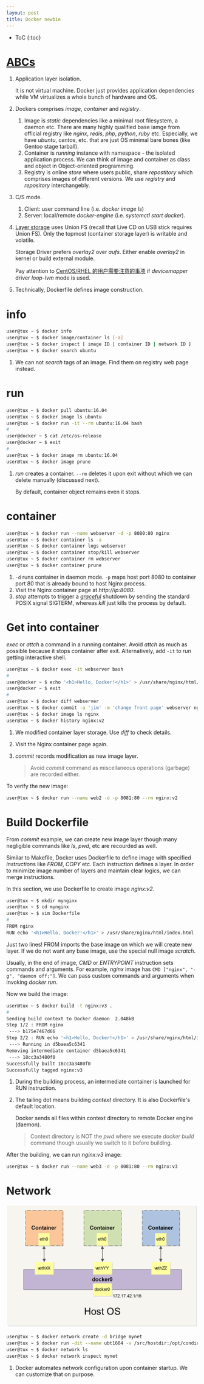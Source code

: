 ```yaml
---
layout: post
title: Docker newbie
---
```


* ToC
{:toc}

# [ABCs](https://yeasy.gitbooks.io/docker_practice/content/introduction/what.html)

1. Application layer isolation.

   It is not virtual machine. Docker just provides application dependencies while VM virtualizes a whole bunch of hardware and OS.
2. Dockers comprises *image*, *container* and *registry*.
   1. Image is *static* dependencies like a minimal root filesystem, a daemon etc. There are many highly qualified base iamge from official registry like *nginx*, *redis*, *php*, *python*, *ruby* etc. Especially, we have *ubuntu*, *centos*, etc. that are just OS minimal bare bones (like Gentoo stage tarball).
   2. Container is *running* instance with namespace - the isolated application process. We can think of image and container as class and object in Object-oriented programming. 
   3. Registry is online *store* where users public, share *repostitory* which comprises images of different versions. We use *registry* and *repository* interchangebly.
3. C/S mode.
   1. Client: user command line (i.e. *docker image ls*)
   2. Server: local/remote *docker-engine* (i.e. *systemctl start docker*).
4. [Layer storage](https://docs.docker.com/storage/storagedriver/) uses Union FS (recall that Live CD on USB stick requires Union FS). Only the topmost (container storage layer) is writable and volatile.

   Storage Driver prefers *overlay2* over *aufs*. Either enable *overlay2* in kernel or build external module.

   Pay attention to [CentOS/RHEL 的用户需要注意的事项](https://yeasy.gitbooks.io/docker_practice/content/image/rm.html#centosrhel-%E7%9A%84%E7%94%A8%E6%88%B7%E9%9C%80%E8%A6%81%E6%B3%A8%E6%84%8F%E7%9A%84%E4%BA%8B%E9%A1%B9) if *devicemapper* driver *loop-lvm* mode is used.
5. Technically, Dockerfile defines image construction.

# info

```bash
user@tux ~ $ docker info
user@tux ~ $ docker image/container ls [-a]
user@tux ~ $ docker inspect [ image ID | container ID | network ID ]
user@tux ~ $ docker search ubuntu
```

1. We can not *search* tags of an image. Find them on registry web page instead.

# run

```bash
user@tux ~ $ docker pull ubuntu:16.04
user@tux ~ $ docker image ls ubuntu
user@tux ~ $ docker run -it --rm ubuntu:16.04 bash
#
user@docker ~ $ cat /etc/os-release
user@docker ~ $ exit
#
user@tux ~ $ docker image rm ubuntu:16.04
user@tux ~ $ docker image prune
```

1. *run* creates a container. `--rm` deletes it upon exit without which we can delete manually (discussed next).

   By default, container object remains even it stops.

# container

```bash
user@tux ~ $ docker run --name webserver -d -p 8080:80 nginx
user@tux ~ $ docker container ls -a
user@tux ~ $ docker container logs webserver
user@tux ~ $ docker container stop/kill webserver
user@tux ~ $ docker container rm webserver
user@tux ~ $ docker container prune
```

1. `-d` runs container in daemon mode. `-p` maps host port 8080 to container port 80 that is already bound to host Nginx process.
2. Visit the Nginx container page at *http://ip:8080*.
3. *stop* attempts to trigger a [*graceful*](https://superuser.com/a/757497) shutdown by sending the standard POSIX signal SIGTERM, whereas *kill* just kills the process by default.

# Get into container

*exec* or *attch* a command in a running container. Avoid *attch* as much as possible because it stops container after exit. Alternatively, add `-it` to *run* getting interactive shell.

```bash
user@tux ~ $ docker exec -it webserver bash
#
user@docker ~ $ echo '<h1>Hello, Docker!</h1>' > /usr/share/nginx/html/index.html
user@docker ~ $ exit
#
user@tux ~ $ docker diff webserver
user@tux ~ $ docker commit -a 'jim' -m 'change front page' webserver nginx:v2
user@tux ~ $ docker image ls nginx
user@tux ~ $ docker history nginx:v2
```

1. We modified container layer storage. Use *diff* to check details.
2. Visit the Nginx container page again.
3. *commit* records modification as new image layer.

   >Avoid *commit* command as miscellaneous operations (garbage) are recorded either.

To verify the new image:

```bash
user@tux ~ $ docker run --name web2 -d -p 8081:80 --rm nginx:v2
```

# Build Dockerfile

From *commit* example, we can create new image layer though many negligible commands like *ls*, *pwd*, etc are recourded as well.

Similar to Makefile, Docker uses Dockerfile to define image with specified *instruction*s like *FROM*, *COPY* etc. Each instruction defines a layer. In order to minimize image number of layers and maintain clear logics, we can merge instructions.

In this section, we use Dockerfile to create image *nginx:v2*.

```bash
user@tux ~ $ mkdir mynginx
user@tux ~ $ cd mynginx
user@tux ~ $ vim Dockerfile
#
FROM nginx
RUN echo '<h1>Hello, Docker!</h1>' > /usr/share/nginx/html/index.html
```

Just two lines! FROM imports the base image on which we will create new layer. If we do not want any base image, use the special null image *scratch*.

Usually, in the end of image, *CMD* or *ENTRYPOINT* instruction sets commands and arguments. For example, *nginx* image has `CMD ["nginx", "-g", "daemon off;"]`. We can pass custom commands and arguments when invoking *docker run*.

Now we build the image:

```bash
user@tux ~ $ docker build -t nginx:v3 .
#
Sending build context to Docker daemon  2.048kB
Step 1/2 : FROM nginx
 ---> b175e7467d66
Step 2/2 : RUN echo '<h1>Hello, Docker!</h1>' > /usr/share/nginx/html/index.html
 ---> Running in d5baea5c6341
Removing intermediate container d5baea5c6341
 ---> 18cc3a3480f0
Successfully built 18cc3a3480f0
Successfully tagged nginx:v3
```

1. During the building process, an intermediate container is launched for RUN instruction.
2. The tailing dot means building *context* directory. It is also Dockerfile's default location.

   Docker sends all files within context directory to remote Docker engine (daemon).

   >Context directory is NOT the *pwd* where we execute *docker build* command though usually we switch to it before building.

After the building, we can run *nginx:v3* image:

```bash
user@tux ~ $ docker run --name web3 -d -p 8081:80 --rm nginx:v3
```

# Network

![docker netowrk](/assets/docker-net.png)

```bash
user@tux ~ $ docker network create -d bridge mynet
user@tux ~ $ docker run -dit --name ubt1604 -v /src/hostdir:/opt/condir:rw --network mynet ubuntu:16.04
user@tux ~ $ docker network ls
user@tux ~ $ docker network inspect mynet
```

1. Docker automates network configuration upon container startup. We can customize that on purpose.
